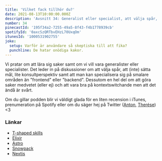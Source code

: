 ```yaml
---
title: 'Vilket fack tillhör du?'
date: 2021-08-13T10:00:00.000Z
description: 'Avsnitt 34: Generalist eller specialist, att välja spår, att lära sig saker och mycket mer.'
number: 34
pinecastId: '195f34a2-7255-49a5-8f43-f4b1778939cb'
spotifyId: '0axcSzQRTbvEHzL70UxqOm'
itunesId: '1000531902755'
joke:
  setup: Varför är användare så skeptiska till att fika?
  punchline: De hatar onödiga kakor.
---
```


Vi pratar om att lära sig saker samt om vi vill vara generalister eller specialister. Det leder in på diskussioner om att välja spår, att (inte) sätta mål, lite konsultperspektiv samt att man kan specialisera sig på smalare områden än "frontend" eller "backend". Dessutom en hel del om att göra saker medvetet (eller ej) och att vara bra på kontextswitchande men att det ändå är svårt.

Om du gillar podden blir vi väldigt glada för en liten recension i iTunes, prenumeration på Spotify eller om du säger hej på Twitter ([Anton](https://twitter.com/Awnton), [Therése](https://twitter.com/tkomstadius)) <3

### Länkar

- [T-shaped skills](https://en.wikipedia.org/wiki/T-shaped_skills)
- [Elixir](https://elixir-lang.org)
- [Astro](https://astro.build)
- [Snowpack](https://www.snowpack.dev)
- [Nextjs](https://nextjs.org)
